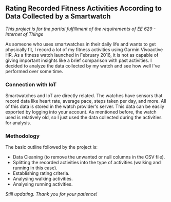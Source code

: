 
## **Rating Recorded Fitness Activities According to Data Collected by a Smartwatch**

*This project is for the partial fulfillment of the requirements of EE 629 - Internet of Things*

As someone who uses smartwatches in their daily life and wants to get physically fit, I record a lot of my fitness activities using Garmin Vivoactive HR. As a fitness watch launched in February 2016, it is not as capable of giving important insights like a brief comparison with past activities. I decided to analyze the data collected by my watch and see how well I've performed over some time.

### Connection with IoT

Smartwatches and IoT are directly related. The watches have sensors that record data like heart rate, average pace, steps taken per day, and more. All of this data is stored in the watch provider's server. This data can be easily exported by logging into your account. As mentioned before, the watch used is relatively old, so I just used the data collected during the activities for analysis.

### Methodology

The basic outline followed by the project is:

  - Data Cleaning (to remove the unwanted or null columns in the CSV file).
  - Splitting the recorded activities into the type of activities (walking and running in this case).
  - Establishing rating criteria.
  - Analysing walking activities.
  - Analysing running activities.

*Still updating. Thank you for your patience!*
